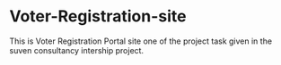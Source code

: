 # Voter-Registration-site
This is Voter Registration Portal site one of the project task given in the suven consultancy intership project.
